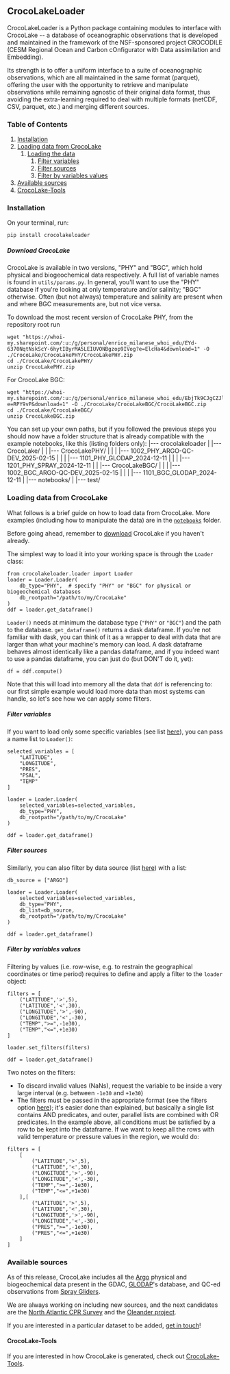## CrocoLakeLoader

CrocoLakeLoader is a Python package containing modules to interface with CrocoLake -- a database of oceanographic observations that is developed and maintained in the framework of the NSF-sponsored project CROCODILE (CESM Regional Ocean and Carbon cOnfigurator with Data assimilation and Embedding).

Its strength is to offer a uniform interface to a suite of oceanographic observations, which are all maintained in the same format (parquet), offering the user with the opportunity to retrieve and manipulate observations while remaining agnostic of their original data format, thus avoiding the extra-learning required to deal with multiple formats (netCDF, CSV, parquet, etc.) and merging different sources.

### Table of Contents
1. [Installation](#installation)
2. [Loading data from CrocoLake](#loading-data-from-crocolake)
   1. [Loading the data](#loading-the-data)
      1. [Filter variables](#filter-variables)
      2. [Filter sources](#filter-sources)
      3. [Filter by variables values](#filter-by-variables-values)
3. [Available sources](#available-sources)
4. [CrocoLake-Tools](#crocolake-tools)

### Installation
On your terminal, run:
```
pip install crocolakeloader
```

##### Download CrocoLake
CrocoLake is available in two versions, "PHY" and "BGC", which hold physical and biogeochemical data respectively. A full list of variable names is found in `utils/params.py`. In general, you'll want to use the "PHY" database if you're looking at only temperature and/or salinity; "BGC" otherwise. Often (but not always) temperature and salinity are present when and where BGC measurements are, but not vice versa.

To download the most recent version of CrocoLake PHY, from the repository root run
```
wget "https://whoi-my.sharepoint.com/:u:/g/personal/enrico_milanese_whoi_edu/EYd-6370NqtNskScY-6hytIByrMA5LEIUVONBgzop9IVog?e=ElcHa4&download=1" -O ./CrocoLake/CrocoLakePHY/CrocoLakePHY.zip
cd ./CrocoLake/CrocoLakePHY/
unzip CrocoLakePHY.zip
```

For CrocoLake BGC:
```
wget "https://whoi-my.sharepoint.com/:u:/g/personal/enrico_milanese_whoi_edu/EbjTk9CJgCZJlkvPmwI38NsBQQvUL6MXkTLBAPV5jZutVg?e=RPY9vP&download=1" -O ./CrocoLake/CrocoLakeBGC/CrocoLakeBGC.zip
cd ./CrocoLake/CrocoLakeBGC/
unzip CrocoLakeBGC.zip
```

You can set up your own paths, but if you followed the previous steps you should now have a folder structure that is already compatible with the example notebooks, like this (listing folders only):
|--- crocolakeloader
|    |--- CrocoLake/
|    |    |--- CrocoLakePHY/
|    |    |    |--- 1002_PHY_ARGO-QC-DEV_2025-02-15
|    |    |    |--- 1101_PHY_GLODAP_2024-12-11
|    |    |    |--- 1201_PHY_SPRAY_2024-12-11 
|    |    |--- CrocoLakeBGC/
|    |    |    |--- 1002_BGC_ARGO-QC-DEV_2025-02-15
|    |    |    |--- 1101_BGC_GLODAP_2024-12-11
|    |--- notebooks/
|    |--- test/


### Loading data from CrocoLake

What follows is a brief guide on how to load data from CrocoLake. More examples (including how to manipulate the data) are in the [`notebooks`](crocolakeloader/notebooks/) folder.

Before going ahead, remember to [download](download-crocolake) CrocoLake if you haven't already.

The simplest way to load it into your working space is through the `Loader` class:
```
from crocolakeloader.loader import Loader
loader = Loader.Loader(
    db_type="PHY",  # specify "PHY" or "BGC" for physical or biogeochemical databases
    db_rootpath="/path/to/my/CrocoLake"
)
ddf = loader.get_dataframe()
```
`Loader()` needs at minimum the database type (`"PHY"` or `"BGC"`) and the path to the database. `get_dataframe()` returns a dask dataframe. If you're not familiar with dask, you can think of it as a wrapper to deal with data that are larger than what your machine's memory can load. A dask dataframe behaves almost identically like a pandas dataframe, and if you indeed want to use a pandas dataframe, you can just do (but DON'T do it, yet):
```
df = ddf.compute()
```
Note that this will load into memory all the data that `ddf` is referencing to: our first simple example would load more data than most systems can handle, so let's see how we can apply some filters.

##### Filter variables
If you want to load only some specific variables (see list [here](crocolakeloader/utils/params.py)), you can pass a name list to `Loader()`:
```
selected_variables = [
    "LATITUDE",
    "LONGITUDE",
    "PRES",
    "PSAL",
    "TEMP"
]

loader = Loader.Loader(
    selected_variables=selected_variables,
    db_type="PHY",
    db_rootpath="/path/to/my/CrocoLake"
)

ddf = loader.get_dataframe()
```

##### Filter sources
Similarly, you can also filter by data source (list [here](crocolakeloader/utils/params.py)) with a list:
```
db_source = ["ARGO"]

loader = Loader.Loader(
    selected_variables=selected_variables,
    db_type="PHY",
    db_list=db_source,
    db_rootpath="/path/to/my/CrocoLake"
)

ddf = loader.get_dataframe()
```

##### Filter by variables values
Filtering by values (i.e. row-wise, e.g. to restrain the geographical coordinates or time period) requires to define and apply a filter to the `loader` object:
```
filters = [
    ("LATITUDE",'>',5),
    ("LATITUDE",'<',30),
    ("LONGITUDE",'>',-90),
    ("LONGITUDE",'<',-30),
    ("TEMP",">=",-1e30),
    ("TEMP","<=",+1e30)
]

loader.set_filters(filters)

ddf = loader.get_dataframe()
```
Two notes on the filters:
   * To discard invalid values (NaNs), request the variable to be inside a very large interval (e.g. between `-1e30` and `+1e30`)
   * The filters must be passed in the appropriate format (see the filters option [here](https://docs.dask.org/en/stable/generated/dask.dataframe.read_parquet.html)); it's easier done than explained, but basically a single list contains AND predicates, and outer, parallel lists are combined with OR predicates. In the example above, all conditions must be satisfied by a row to be kept into the dataframe. If we want to keep all the rows with valid temperature or pressure values in the region, we would do:
```
filters = [
    [
        ("LATITUDE",'>',5),
        ("LATITUDE",'<',30),
        ("LONGITUDE",'>',-90),
        ("LONGITUDE",'<',-30),
        ("TEMP",">=",-1e30),
        ("TEMP","<=",+1e30)
    ],[
        ("LATITUDE",'>',5),
        ("LATITUDE",'<',30),
        ("LONGITUDE",'>',-90),
        ("LONGITUDE",'<',-30),
        ("PRES",">=",-1e30),
        ("PRES","<=",+1e30)
    ]
]

```
### Available sources

As of this release, CrocoLake includes all the [Argo](https://argo.ucsd.edu/) physical and biogeochemical data present in the GDAC, [GLODAP](https://glodap.info/)'s database, and QC-ed observations from [Spray Gliders](https://spraydata.ucsd.edu/about/spray-glider).

We are always working on including new sources, and the next candidates are the [North Atlantic CPR Survey](https://www.bco-dmo.org/project/547835) and the [Oleander project](https://www.aoml.noaa.gov/phod/goos/oleander/intro.php).

If you are interested in a particular dataset to be added, [get in touch](enrico.milanese@whoi.edu)!

#### CrocoLake-Tools

If you are interested in how CrocoLake is generated, check out [CrocoLake-Tools](https://github.com/boom-lab/crocolaketools-public).

